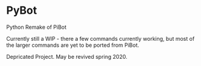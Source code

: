 # PyBot
Python Remake of PiBot

Currently still a WIP - there a few commands currently working, but most of the larger commands are yet to be ported from PiBot.

Depricated Project. May be revived spring 2020.
